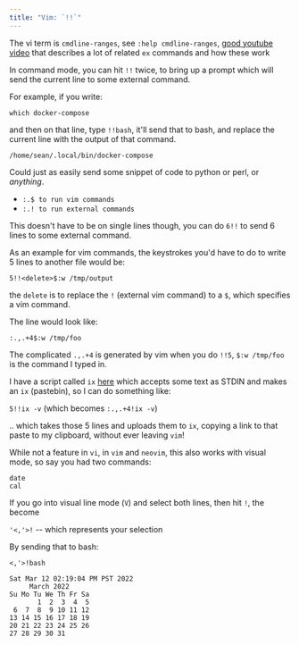 ```yaml
---
title: "Vim: `!!`"
---
```


The vi term is `cmdline-ranges`, see `:help cmdline-ranges`, [good youtube video](https://www.youtube.com/watch?v=U9bsqulWgqc) that describes a lot of related `ex` commands and how these work

In command mode, you can hit `!!` twice, to bring up a prompt which will send the current line to some external command.

For example, if you write:

`which docker-compose`

and then on that line, type `!!bash`, it'll send that to bash, and replace the current line with the output of that command.

`/home/sean/.local/bin/docker-compose`

Could just as easily send some snippet of code to python or perl, or _anything_.

- `:.$ to run vim commands`
- `:.! to run external commands`

This doesn't have to be on single lines though, you can do `6!!` to send 6 lines to some external command.

As an example for vim commands, the keystrokes you'd have to do to write 5 lines to another file would be:

`5!!<delete>$:w /tmp/output`

the `delete` is to replace the `!` (external vim command) to a `$`, which specifies a vim command.

The line would look like:

`:.,.+4$:w /tmp/foo`

The complicated `.,.+4` is generated by vim when you do `!!5`, `$:w /tmp/foo` is the command I typed in.

I have a script called `ix` [here](https://github.com/seanbreckenridge/seanb-utils/blob/main/shellscripts/ix) which accepts some text as STDIN and makes an `ix` (pastebin), so I can do something like:

`5!!ix -v` (which becomes `:.,.+4!ix -v`)

.. which takes those 5 lines and uploads them to `ix`, copying a link to that paste to my clipboard, without ever leaving `vim`!

While not a feature in `vi`, in `vim` and `neovim`, this also works with visual mode, so say you had two commands:

```
date
cal
```

If you go into visual line mode (`V`) and select both lines, then hit `!`, the become

`'<,'>!` -- which represents your selection

By sending that to bash:

`<,'>!bash`

```
Sat Mar 12 02:19:04 PM PST 2022
     March 2022
Su Mo Tu We Th Fr Sa
       1  2  3  4  5
 6  7  8  9 10 11 12
13 14 15 16 17 18 19
20 21 22 23 24 25 26
27 28 29 30 31
```
